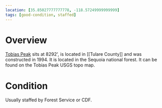 ```yaml
---
location: [35.85027777777778, -118.57249999999999]
tags: [good-condition, staffed]
---
```


# Overview

[Tobias Peak](http://www.peakbagging.com/CALookoutPhotos/TobiasPeak.html) sits at 8292', is located in [[Tulare County]] and was constructed in 1994. It is located in the Sequoia national forest. It can be found on the Tobias Peak USGS topo map.

# Condition

Usually staffed by Forest Service or CDF.